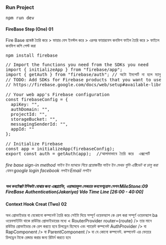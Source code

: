 ### Run Project
<pre lang="markdown">npm run dev</pre>

#### FireBase Step (One) 01
Fire Base প্রজেক্ট তৈরি করে > ফায়ার বেস ইনস্টল করে > এরপর ফায়ারবেস কনফিগ ফাইল তৈরি করে > ফাইলে কনফিগ কপি পেস্ট করা
<pre lang="markdown">npm install firebase</pre>
<pre lang="markdown">// Import the functions you need from the SDKs you need
import { initializeApp } from "firebase/app";
import { getAuth } from "firebase/auth"; // অটো ইমপোর্ট না হলে ম্যানুয়ালি ইমপোর্ট করতে হবে
// TODO: Add SDKs for Firebase products that you want to use
// https://firebase.google.com/docs/web/setup#available-libraries

// Your web app's Firebase configuration
const firebaseConfig = {
  apiKey: "",
  authDomain: "",
  projectId: "",
  storageBucket: "",
  messagingSenderId: "",
  appId: ""
};

// Initialize Firebase
const app = initializeApp(firebaseConfig);
export const auth = getAuth(app);  //আলাদাভাবে তৈরি করে  এক্সপোর্ট</pre>
###### fire base sign-in method সাইন ইন ম্যাথডে গিয়ে প্রয়োজনীয় সাইন ইন মেথড গুলি এক্টিভেট বা চালু করা যেমন google login facebook লগইন Email লগইন
##### অথ কনটেক্সট টপিকটা বোঝার জন্য এক্সপ্ল্যানিং, ওয়ান্ডারফুল লেকচার কনসেপচুয়াল  সেশন MileStone:09 FireBase Authentication(Jakariya) Vdo Time Line [26:00 - 40:00]
 #### Context Hook Creat (Two) 02
 অথ প্রোভাইডার বা যেকোনো কম্পনেন্ট তৈরি করে সেইটা দিয়ে সম্পূর্ণ ওয়েবঅ্যাপ কে রেপ করা সম্পূর্ণ ওয়েবঅ্যাপ ba ওয়েবসাইটটা থাকে রাউটার প্রোভাইডারের মধ্যে < RouterProvider router={route} /> তার মানে রাউটার প্রোভাইডার কে রেপ করতে হবে চিলড্রেন হিসেবে এবং প্যারেন্ট কম্পনেন্ট AuthProvider /> বা  RapComponent /> বা ParentComponent /> বা যে কোনো কম্পনেন্ট. কম্পনেন্ট এর ভেতরে চিলড্রেন টাকে রেন্ডার  করার জন্য রিটার্ন করতে হবে
 
 <pre lang="markdown"></pre>




